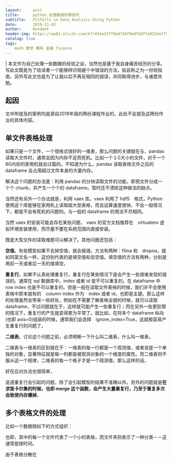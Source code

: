 ```yaml
---
layout:     post
title:      python 处理数据的哪些坑
subtitle:   Pitfalls in Data Analysis Using Python
date:       2019-11-02
author:     Dundant
header-img: https://ae01.alicdn.com/kf/H34a237fbbd7d4f9e8f8dffa925de77511.jpg
catalog: true
tags:
    math 数学 概率 金融 finance
---
```

| 本文作为自己处理一些数据的经验之谈，当然也是基于我自身痛苦经历的分享。写此文既是为了给读者一个能够辨识规避个中错误的方法，姑且称之为一份轻指南，另外写此文也是为了让我以后不再反相同的错误，共同取得进步，与诸君共勉。

## 起因
文中所提及的案例均是源自2019年我的两份课程作业的，此处不会提及这两份作业的具体内容。

## 单文件表格处理
如果只是一个文件，一个很格式很好的一维表，那么问题的关键就在与，pandas 读取大文件时，通常会因为内存不足而死机。比如一个１G大小的文件，对于一个8G内存的家用机就会过载的。不知道为什么，pandas 读取表格文件之后的 dataframe 会占用超过文件本身的大量内存。

解决这个问题的办法是：利用 pandas 的分快读取文件的功能，即把文件分成一个个 chunk，并产生一个个的 dataframe。暂时还不清除这种做法的缺点。

当然还有另外一个办法就是，利用 vaex 库。vaex 利用了 hdf5　格式，Python 使用这个库能够在家用机上读取超大型表格，而且运算速度很快，不会一般情况下，都是不会有死机的问题的。与一般的 dataframe 的用法不尽相同。

当然 vaex 的安装可能会存在某些问题， vaex 的官方文档推荐在　virtualenv 虚拟环境安装使用，而尽量不要在系统范围内直接安装。

既是大型文件的读取难题可以解决了。其他问题还包括：

**空值**。有些模型如果不去掉空值，就会报错。方法有两种：fillna 和　dropna，就如同英文名一样，这份别代表的是填空值和去空值。填空值的方法有两种，分别是用前一天或者后一天的值填空。

**重复行**。如果不认真处理重复行，重复行在某些情况下是会产生一些很难发现的错误的。通常在 sql 数据库中，index 或者 id 是不可以重复的。在 dataframe 中 row index 也是不可以重复的。但是一般在读取文件表格的时候，我们并不会使用表格中原本就有的　column index 作为　index 或者 id，也即是主键。那么这样的处理虽然会带来一些好处，例如在不需要了解表格全貌的时候，就可以读取 dataframe，不过问题就在于，这样就可能产生一些重复行；而在另外一些更狡猾的情况下，重复行的产生就变得更为平常了。就比如，在将多个 dataframe 纵向(也即 axis=0)组装的时候，通常我们会选择　ignore_index=True，这就极容易产生重复行的问题了。

**二维表**。讨论这个问题之前，必须明晰一下什么叫二维表，什么叫一维表。

二维表与一维表的区别就在于：一维表的每一行都是一个观测值，或者说是一个单独的对象，显著特征就是每一列都是被观测对象的一个维度的属性。而二维表则不服从这一个规律，二维表的每一个格子才是一个观测值，那么这样的话，

好在应对办法也很简单，

说道重复行会引起的问题，除了会引起模型的结果不准确以外。另外的问题就是**在求笛卡尔集的时候，也即 merge 这个函数，会产生大量重复行，乃至于重复多次会致使内存爆掉**。

## 多个表格文件的处理
比如一个数据按如下的方式组织：

也即，其中的每一个文件代表了一个小的表格，而文件夹则表示了一种分类－－这通常是按时间。

由于表格分散在
